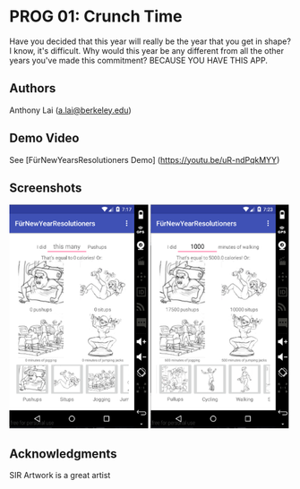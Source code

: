 # PROG 01: Crunch Time

Have you decided that this year will really be the year that you get in shape? I know, it's difficult. Why would this year be any different from all the other years you've made this commitment? BECAUSE YOU HAVE THIS APP.

## Authors

Anthony Lai ([a.lai@berkeley.edu](mailto:a.lai@berkeley.edu))

## Demo Video

See [FürNewYearsResolutioners Demo] (https://youtu.be/uR-ndPqkMYY)

## Screenshots

<img src="screenshots/basic.png" height="400" alt="Screenshot"/>
<img src="screenshots/1000.png" height="400" alt="Screenshot"/>

## Acknowledgments

SIR Artwork is a great artist
